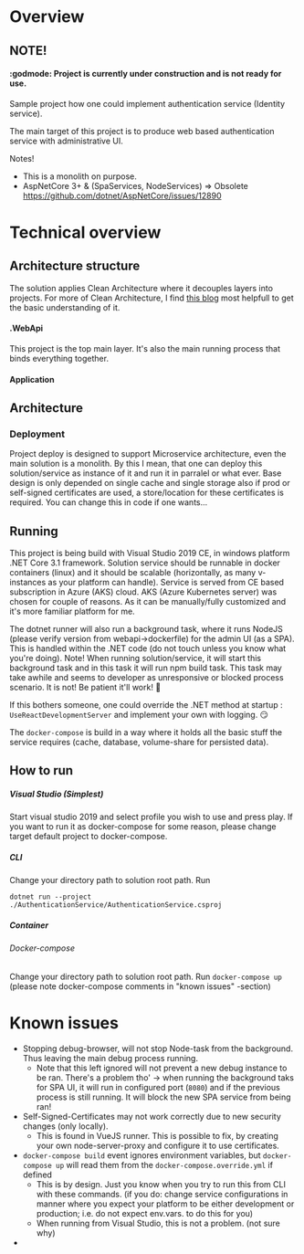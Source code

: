 # Overview

## NOTE! 
#### :godmode:  Project is currently under construction and is not ready for use.



Sample project how one could implement authentication service (Identity service).

The main target of this project is to produce web based authentication service with administrative UI.

Notes!
- This is a monolith on purpose.
- AspNetCore 3+ & (SpaServices, NodeServices)  => Obsolete https://github.com/dotnet/AspNetCore/issues/12890

# Technical overview

## Architecture structure

The solution applies Clean Architecture where it decouples layers into projects.
For more of Clean Architecture, I find [this blog](https://blog.cleancoder.com/uncle-bob/2012/08/13/the-clean-architecture.html) most helpfull to get the basic understanding of it.



#### .WebApi

This project is the top main layer. It's also the main running process that binds everything together.

#### Application



## Architecture



### Deployment

Project deploy is designed to support Microservice architecture, even the main solution is a monolith.
By this I mean, that one can deploy this solution/service as instance of it and run it in parralel or what ever.
Base design is only depended on single cache and single storage also if prod or self-signed certificates are used, a store/location for these certificates is required.
You can change this in code if one wants...

## Running

This project is being build with Visual Studio 2019 CE, in windows platform .NET Core 3.1 framework. 
Solution service should be runnable in docker containers (linux) and it should be scalable (horizontally, as many v-instances as your platform can handle).
Service is served from CE based subscription in Azure (AKS) cloud. AKS (Azure Kubernetes server) was chosen for couple of reasons. As it can be manually/fully customized and it's more familiar platform for me.

The dotnet runner will also run a background task, where it runs NodeJS (please verify version from webapi->dockerfile) for the admin UI (as a SPA). This is handled within the .NET code (do not touch unless you know what you're doing).
Note! When running solution/service, it will start this background task and in this task it will run npm build task. This task may take awhile and seems to developer as unresponsive or blocked process scenario. It is not! Be patient it'll work! :angel:

If this bothers someone, one could override the .NET method at startup : `UseReactDevelopmentServer` and implement your own with logging. :smirk:


The `docker-compose` is build in a way where it holds all the basic stuff the service requires (cache, database, volume-share for persisted data).


## How to run

##### Visual Studio (Simplest)
Start visual studio 2019 and select profile you wish to use and press play. If you want to run it as docker-compose for some reason, please change target default project to docker-compose.

##### CLI
Change your directory path to solution root path.
Run

`dotnet run --project ./AuthenticationService/AuthenticationService.csproj`

##### Container

###### Docker-compose

Change your directory path to solution root path.
Run
`docker-compose up`
(please note docker-compose comments in "known issues" -section)

# Known issues

- Stopping debug-browser, will not stop Node-task from the background. Thus leaving the main debug process running.
  - Note that this left ignored will not prevent a new debug instance to be ran. There's a problem tho' -> when running the background taks for SPA UI,
    it will run in configured port (`8080`) and if the previous process is still running. It will block the new SPA service from being ran!
- Self-Signed-Certificates may not work correctly due to new security changes (only locally).
  - This is found in VueJS runner. This is possible to fix, by creating your own node-server-proxy and configure it to use certificates.
- `docker-compose build` event ignores environment variables, but `docker-compose up` will read them from the `docker-compose.override.yml` if defined
  - This is by design. Just you know when you try to run this from CLI with these commands.
    (if you do: change service configurations in manner where you expect your platform to be either development or production; i.e. do not expect env.vars. to do this for you)
  - When running from Visual Studio, this is not a problem. (not sure why)
- 
